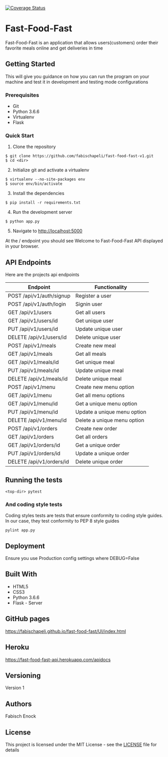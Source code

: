 [![Coverage Status](https://coveralls.io/repos/github/fabischapeli/fast-food-fast-v1/badge.svg?branch=master)](https://coveralls.io/github/fabischapeli/fast-food-fast-v1?branch=master)



# Fast-Food-Fast

Fast-Food-Fast is an application that allows users(customers) order their favorite meals online and get deliveries in time

## Getting Started

This will give you guidance on how you can run the program on your machine and test it in development and testing mode configurations

### Prerequisites

* Git
* Python 3.6.6
* Virtualenv
* Flask

### Quick Start

1. Clone the repository

```
$ git clone https://github.com/fabischapeli/fast-food-fast-v1.git
$ cd <dir>
```

2. Initialize git and activate a virtualenv

```
$ virtualenv --no-site-packages env
$ source env/bin/activate
```

3. Install the dependencies

```
$ pip install -r requirements.txt
```

4. Run the development server

```
$ python app.py
```

5. Navigate to [http://localhost:5000](http://localhost:5000)

At the / endpoint you should see Welcome to Fast-Food-Fast API displayed in your browser.

## API Endpoints

Here are the projects api endpoints

Endpoint | Functionality
------------ | -------------
POST   /api/v1/auth/signup | Register a user
POST   /api/v1/auth/login | Signin user
GET    /api/v1/users | Get all users
GET   /api/v1/users/id | Get unique user
PUT  /api/v1/users/id | Update unique user
DELETE   /api/v1/users/id | Delete  unique user
POST   /api/v1/meals | Create new meal
GET   /api/v1/meals | Get all meals
GET   /api/v1/meals/id | Get unique meal
PUT   /api/v1/meals/id | Update unique meal
DELETE   /api/v1/meals/id | Delete unique meal
POST   /api/v1/menu | Create new menu option
GET   /api/v1/menu | Get all menu options
GET   /api/v1/menu/id | Get a unique menu option
PUT   /api/v1/menu/id | Update a unique menu option
DELETE   /api/v1/menu/id | Delete a unique menu option
POST   /api/v1/orders | Create new order
GET   /api/v1/orders | Get all orders
GET   /api/v1/orders/id | Get a unique order
PUT   /api/v1/orders/id | Update a unique order
DELETE   /api/v1/orders/id | Delete unique order

## Running the tests

```
<top-dir> pytest
```

### And coding style tests

Coding styles tests are tests that ensure conformity to coding style guides. In our case, they test conformity to
PEP 8 style guides

```
pylint app.py
```

## Deployment

Ensure you use Production config settings where DEBUG=False

## Built With

* HTML5
* CSS3
* Python 3.6.6
* Flask - Server

## GitHub pages

https://fabischapeli.github.io/fast-food-fast/UI/index.html

## Heroku

https://fast-food-fast-api.herokuapp.com/apidocs

## Versioning

Version 1

## Authors

Fabisch Enock

## License

This project is licensed under the MIT License - see the [LICENSE](LICENSE) file for details
